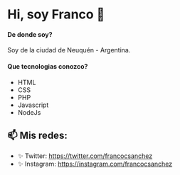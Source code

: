# Hi, soy Franco 👋

#### De donde soy?
Soy de la ciudad de Neuquén - Argentina.

#### Que tecnologias conozco?
*   HTML
*   CSS
*   PHP
*   Javascript
*   NodeJs

## 📫 Mis redes: 
* ✨ Twitter: https://twitter.com/francocsanchez
* ✨ Instagram: https://instagram.com/francocsanchez
